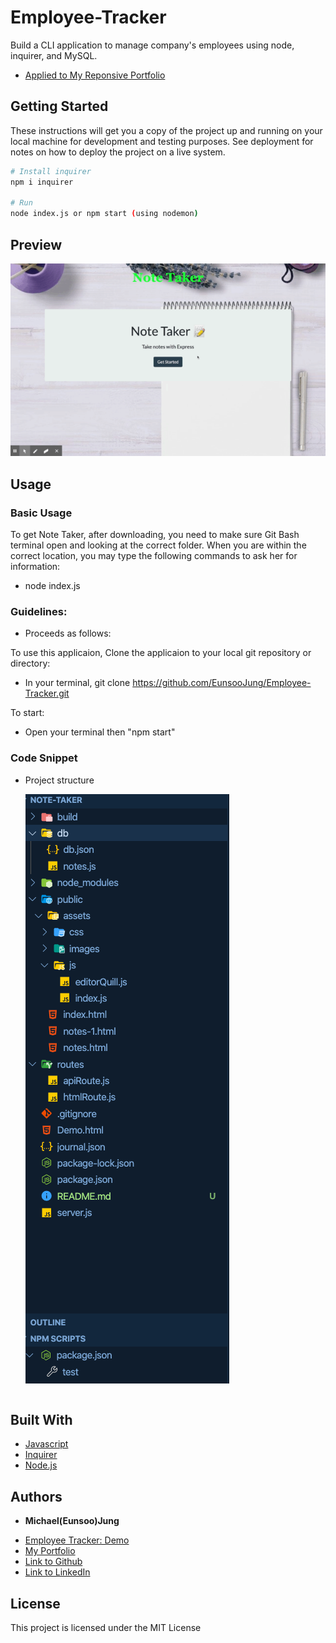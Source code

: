 # Employee-Tracker

Build a CLI application to manage company's employees using node, inquirer, and MySQL.

- [Applied to My Reponsive Portfolio](https://eunsoojung.github.io/Responsive-Portfolio/portfolio.html)

## Getting Started

These instructions will get you a copy of the project up and running on your local machine for development and testing purposes. See deployment for notes on how to deploy the project on a live system.

```bash
# Install inquirer
npm i inquirer

# Run
node index.js or npm start (using nodemon)
```

## Preview

[![Note-Taker](https://github.com/EunsooJung/Note-Taker/blob/master/public/assets/images/Note%20Taker.gif)](https://github.com/EunsooJung/Note-Taker/blob/master/public/assets/images/Note%20Taker.gif)

## Usage

### Basic Usage

To get Note Taker, after downloading, you need to make sure Git Bash terminal open and looking at the correct folder. When you are within the correct location, you may type the following commands to ask her for information:

- node index.js

### Guidelines:

- Proceeds as follows:

To use this applicaion, Clone the applicaion to your local git repository or directory:

- In your terminal, git clone https://github.com/EunsooJung/Employee-Tracker.git

To start:

- Open your terminal then "npm start"

### Code Snippet

- Project structure

  [![Employee Tracker](https://github.com/EunsooJung/Note-Taker/blob/master/public/assets/images/ProjectStructure.png)](https://github.com/EunsooJung/Note-Taker/blob/master/public/assets/images/ProjectStructure.png)

```javascript
```

## Built With

- [Javascript](https://developer.mozilla.org/en-US/docs/Web/JavaScript)
- [Inquirer](https://www.npmjs.com/package/inquirer)
- [Node.js](https://nodejs.org/en/)

## Authors

- **Michael(Eunsoo)Jung**

* [Employee Tracker: Demo](https://github.com/EunsooJung/Employee-Tracker)
* [My Portfolio](https://eunsoojung.github.io/Responsive-Portfolio/portfolio.html)
* [Link to Github](https://github.com/EunsooJung/Employee-Tracker)
* [Link to LinkedIn](www.linkedin.com/in/eun-soo-jung/)

## License

This project is licensed under the MIT License
